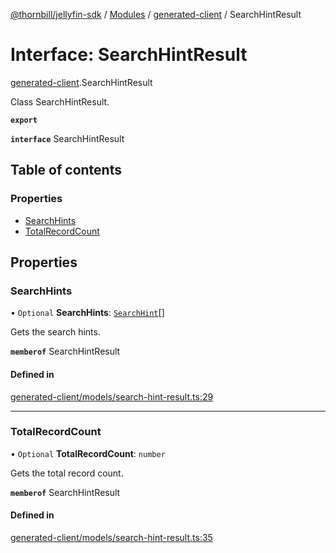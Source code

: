 [@thornbill/jellyfin-sdk](../README.md) / [Modules](../modules.md) / [generated-client](../modules/generated_client.md) / SearchHintResult

# Interface: SearchHintResult

[generated-client](../modules/generated_client.md).SearchHintResult

Class SearchHintResult.

**`export`**

**`interface`** SearchHintResult

## Table of contents

### Properties

- [SearchHints](generated_client.SearchHintResult.md#searchhints)
- [TotalRecordCount](generated_client.SearchHintResult.md#totalrecordcount)

## Properties

### SearchHints

• `Optional` **SearchHints**: [`SearchHint`](generated_client.SearchHint.md)[]

Gets the search hints.

**`memberof`** SearchHintResult

#### Defined in

[generated-client/models/search-hint-result.ts:29](https://github.com/jellyfin/jellyfin-sdk-typescript/blob/fa599ae/src/generated-client/models/search-hint-result.ts#L29)

___

### TotalRecordCount

• `Optional` **TotalRecordCount**: `number`

Gets the total record count.

**`memberof`** SearchHintResult

#### Defined in

[generated-client/models/search-hint-result.ts:35](https://github.com/jellyfin/jellyfin-sdk-typescript/blob/fa599ae/src/generated-client/models/search-hint-result.ts#L35)
